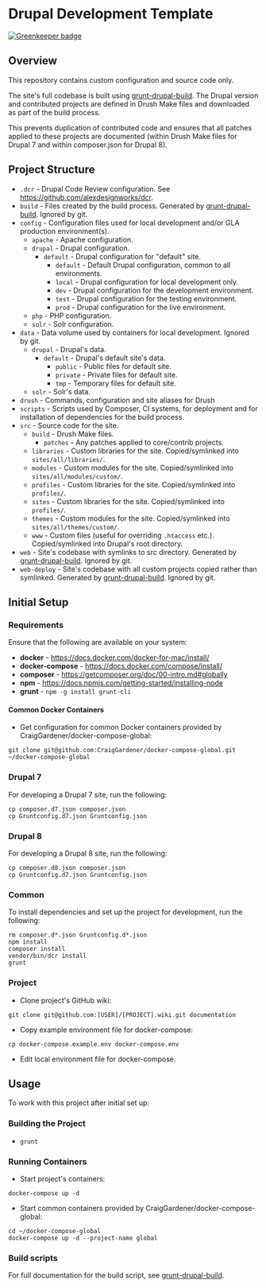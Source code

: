 Drupal Development Template
===========================

[![Greenkeeper badge](https://badges.greenkeeper.io/CraigGardener/drupal-template.svg)](https://greenkeeper.io/)

## Overview

This repository contains custom configuration and source code only.

The site's full codebase is built using [grunt-drupal-build](https://www.npmjs.com/package/grunt-drupal-build).
The Drupal version and contributed projects are defined in Drush Make files and downloaded as part of the build process.

This prevents duplication of contributed code and ensures that all patches applied to these projects are documented (within Drush Make files for Drupal 7 and within composer.json for Drupal 8).


## Project Structure

- `.dcr` - Drupal Code Review configuration. See https://github.com/alexdesignworks/dcr.
- `build` - Files created by the build process. Generated by [grunt-drupal-build](https://www.npmjs.com/package/grunt-drupal-build). Ignored by git.
- `config` - Configuration files used for local development and/or GLA production environment(s).
  - `apache` - Apache configuration.
  - `drupal` - Drupal configuration.
    - `default` - Drupal configuration for "default" site.
      - `default` - Default Drupal configuration, common to all environments.
      - `local` - Drupal configuration for local development only.
      - `dev` - Drupal configuration for the development environment.
      - `test` - Drupal configuration for the testing environment.
      - `prod` - Drupal configuration for the live environment.
  - `php` - PHP configuration.
  - `solr` - Solr configuration.
- `data` - Data volume used by containers for local development. Ignored by git.
  - `drupal` - Drupal's data.
    - `default` - Drupal's default site's data.
      - `public` - Public files for default site.
      - `private` - Private files for default site.
      - `tmp` - Temporary files for default site.
  - `solr` - Solr's data.
- `drush` - Commands, configuration and site aliases for Drush
- `scripts` - Scripts used by Composer, CI systems, for deployment and for installation of dependencies for the build process.
- `src` - Source code for the site.
  - `build` - Drush Make files.
    - `patches` - Any patches applied to core/contrib projects.
  - `libraries` - Custom libraries for the site. Copied/symlinked into `sites/all/libraries/`.
  - `modules` - Custom modules for the site. Copied/symlinked into `sites/all/modules/custom/`.
  - `profiles` - Custom libraries for the site. Copied/symlinked into `profiles/`.
  - `sites` - Custom libraries for the site. Copied/symlinked into `profiles/`.
  - `themes` - Custom modules for the site. Copied/symlinked into `sites/all/themes/custom/`.
  - `www` - Custom files (useful for overriding `.htaccess` etc.). Copied/symlinked into Drupal's root directory.
- `web` - Site's codebase with symlinks to src directory. Generated by [grunt-drupal-build](https://www.npmjs.com/package/grunt-drupal-build). Ignored by git.
- `web-deploy` - Site's codebase with all custom projects copied rather than symlinked. Generated by [grunt-drupal-build](https://www.npmjs.com/package/grunt-drupal-build). Ignored by git.

## Initial Setup

### Requirements
Ensure that the following are available on your system:
- **docker** - https://docs.docker.com/docker-for-mac/install/
- **docker-compose** - https://docs.docker.com/compose/install/
- **composer** - https://getcomposer.org/doc/00-intro.md#globally
- **npm** - https://docs.npmjs.com/getting-started/installing-node
- **grunt** - `npm -g install grunt-cli`

#### Common Docker Containers
- Get configuration for common Docker containers provided by CraigGardener/docker-compose-global:

````
git clone git@github.com:CraigGardener/docker-compose-global.git ~/docker-compose-global
````

### Drupal 7
For developing a Drupal 7 site, run the following:

````
cp composer.d7.json composer.json
cp Gruntconfig.d7.json Gruntconfig.json
````

### Drupal 8
For developing a Drupal 8 site, run the following:

````
cp composer.d8.json composer.json
cp Gruntconfig.d7.json Gruntconfig.json
````

### Common
To install dependencies and set up the project for development, run the following:

````
rm composer.d*.json Gruntconfig.d*.json
npm install
composer install
vendor/bin/dcr install
grunt
````

### Project
- Clone project's GitHub wiki:
````
git clone git@github.com:[USER]/[PROJECT].wiki.git documentation
````
- Copy example environment file for docker-compose:
````
cp docker-compose.example.env docker-compose.env
````
- Edit local environment file for docker-compose.

## Usage

To work with this project after initial set up:

### Building the Project

- `grunt`

### Running Containers

- Start project's containers:
````
docker-compose up -d
````
- Start common containers provided by CraigGardener/docker-compose-global:
````
cd ~/docker-compose-global
docker-compose up -d --project-name global
````

### Build scripts
For full documentation for the build script, see [grunt-drupal-build](https://www.npmjs.com/package/grunt-drupal-build).
